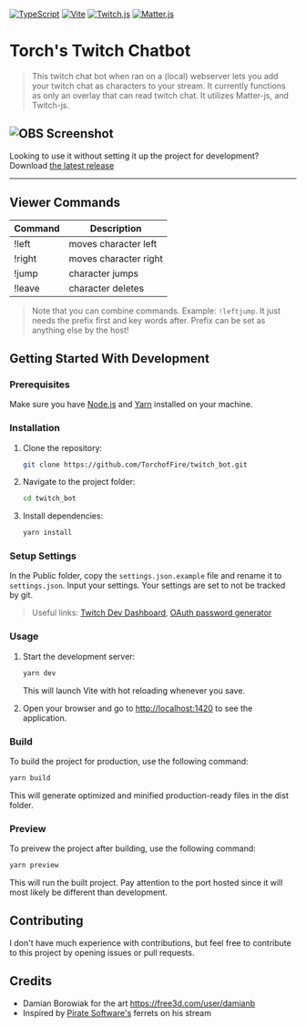 [![TypeScript](https://img.shields.io/badge/TypeScript-5.2.2-blue?style=for-the-badge&logo=typescript&logoColor=white)](https://www.typescriptlang.org/)
[![Vite](https://img.shields.io/badge/Vite-4.4.4-yellow?style=for-the-badge&logo=vite&logoColor=white)](https://vitejs.dev/)
[![Twitch.js](https://img.shields.io/badge/Twitch.js-2.0.0--beta.45-purple?style=for-the-badge&logo=twitch&logoColor=white)](https://github.com/twitch-js/twitch-js)
[![Matter.js](https://img.shields.io/badge/Matter.js-0.19.0-green?style=for-the-badge&logoColor=white)](https://github.com/liabru/matter-js)

# Torch's Twitch Chatbot

> This twitch chat bot when ran on a (local) webserver lets you add your twitch chat as characters to your stream. It currently functions as only an overlay that can read twitch chat. It utilizes Matter-js, and Twitch-js.

![OBS Screenshot](https://cdn.discordapp.com/attachments/781570753073774642/1204597222700744744/image.png?ex=65d54f96&is=65c2da96&hm=d4307102ba4fbd27d12e6406f6f28e19f9395137c7588e2f31955dca57e53e94&)
---

Looking to use it without setting it up the project for development?
Download [the latest release](https://github.com/TorchofFire/twitch_bot/releases/latest)

---

## Viewer Commands

| Command |      Description      |
| ------- | --------------------- |
| !left   | moves character left  |
| !right  | moves character right |
| !jump   | character jumps       |
| !leave  | character deletes     |

> Note that you can combine commands. Example: `!leftjump`. It just needs the prefix first and key words after. Prefix can be set as anything else by the host!

## Getting Started With Development

### Prerequisites

Make sure you have [Node.js](https://nodejs.org/) and [Yarn](https://yarnpkg.com/) installed on your machine.

### Installation

1. Clone the repository:

    ```bash
    git clone https://github.com/TorchofFire/twitch_bot.git
    ```

2. Navigate to the project folder:

    ```bash
    cd twitch_bot
    ```

3. Install dependencies:

    ```bash
    yarn install
    ```

### Setup Settings

In the Public folder, copy the `settings.json.example` file and rename it to `settings.json`. Input your settings. Your settings are set to not be tracked by git.
> Useful links: [Twitch Dev Dashboard](https://dev.twitch.tv/console/apps), [OAuth password generator](https://twitchapps.com/tmi/)

### Usage

1. Start the development server:

    ```bash
    yarn dev
    ```

   This will launch Vite with hot reloading whenever you save.

2. Open your browser and go to [http://localhost:1420](http://localhost:1420) to see the application.

### Build

To build the project for production, use the following command:

```bash
yarn build
```
This will generate optimized and minified production-ready files in the dist folder.

### Preview

To preivew the project after building, use the following command:

```bash
yarn preview
```
This will run the built project. Pay attention to the port hosted since it will most likely be different than development.

## Contributing
I don't have much experience with contributions, but feel free to contribute to this project by opening issues or pull requests.

## Credits
- Damian Borowiak for the art https://free3d.com/user/damianb
- Inspired by [Pirate Software's](https://www.twitch.tv/piratesoftware) ferrets on his stream
